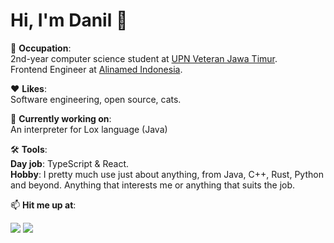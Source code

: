 # Hi, I'm Danil 👋

📖 **Occupation**: <br>
2nd-year computer science student at [UPN Veteran Jawa Timur](https://upnjatim.ac.id). <br>
Frontend Engineer at [Alinamed Indonesia](https://www.linkedin.com/company/alinamed/).

❤️ **Likes**: <br>
Software engineering, open source, cats.

🔭 **Currently working on**: <br>
An interpreter for Lox language (Java)

🛠️ **Tools**:<br>
**Day job**: TypeScript & React.<br>
**Hobby**: I pretty much use just about anything, from Java, C++, Rust, Python and beyond. Anything that interests me or anything that suits the job.

📫 **Hit me up at**:

[![](http://img.shields.io/badge/-LinkedIn-lightgrey?logo=linkedin&style=flat&logoColor=white&color=0077B5)](https://linkedin.com/in/danilhendrasr) 
[![](http://img.shields.io/badge/-Email-lightgrey?logo=gmail&style=flat&logoColor=white&color=D14836)](mailto:danilhendrasr@gmail.com)

<!--
**danilhendras/danilhendras** is a ✨ _special_ ✨ repository because its `README.md` (this file) appears on your GitHub profile.

Here are some ideas to get you started:

- 🔭 I’m currently working on ...
- 🌱 I’m currently learning ...
- 👯 I’m looking to collaborate on ...
- 🤔 I’m looking for help with ...
- 💬 Ask me about ...
- 📫 How to reach me: ...
- 😄 Pronouns: ...
- ⚡ Fun fact: ...
-->
